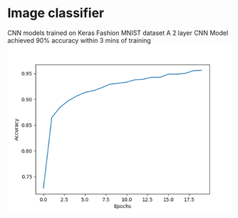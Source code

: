 # Image classifier
CNN models trained on Keras Fashion MNIST dataset
A 2 layer CNN Model achieved 90% accuracy within 3 mins of training
![Alt text](fashion_model_accuracy_plot.png?raw=true "Accuracy VS. epochs")

